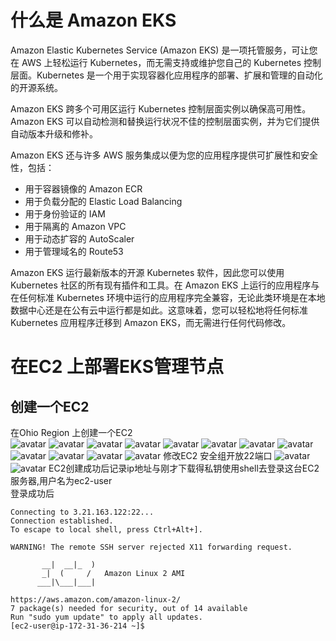 # 什么是 Amazon EKS
Amazon Elastic Kubernetes Service (Amazon EKS) 是一项托管服务，可让您在 AWS 上轻松运行 Kubernetes，而无需支持或维护您自己的 Kubernetes 控制层面。Kubernetes 是一个用于实现容器化应用程序的部署、扩展和管理的自动化的开源系统。

Amazon EKS 跨多个可用区运行 Kubernetes 控制层面实例以确保高可用性。Amazon EKS 可以自动检测和替换运行状况不佳的控制层面实例，并为它们提供自动版本升级和修补。

Amazon EKS 还与许多 AWS 服务集成以便为您的应用程序提供可扩展性和安全性，包括：

- 用于容器镜像的 Amazon ECR
- 用于负载分配的 Elastic Load Balancing
- 用于身份验证的 IAM
- 用于隔离的 Amazon VPC
- 用于动态扩容的 AutoScaler
- 用于管理域名的 Route53

Amazon EKS 运行最新版本的开源 Kubernetes 软件，因此您可以使用 Kubernetes 社区的所有现有插件和工具。在 Amazon EKS 上运行的应用程序与在任何标准 Kubernetes 环境中运行的应用程序完全兼容，无论此类环境是在本地数据中心还是在公有云中运行都是如此。这意味着，您可以轻松地将任何标准 Kubernetes 应用程序迁移到 Amazon EKS，而无需进行任何代码修改。

# 在EC2 上部署EKS管理节点
## 创建一个EC2
在Ohio Region 上创建一个EC2  
![avatar](图片/1.1.png)
![avatar](图片/1.2.png)
![avatar](图片/1.3.png)
![avatar](图片/1.4.png)
![avatar](图片/1.5.png)
![avatar](图片/1.6.png)
![avatar](图片/1.7.png)
![avatar](图片/1.8.png)
![avatar](图片/1.9.png)
![avatar](图片/1.10.png)
![avatar](图片/1.11.png)
![avatar](图片/1.12.png)
修改EC2 安全组开放22端口
![avatar](图片/1.13.png)
![avatar](图片/1.14.png)
EC2创建成功后记录ip地址与刚才下载得私钥使用shell去登录这台EC2服务器,用户名为ec2-user  
登录成功后
```
Connecting to 3.21.163.122:22...
Connection established.
To escape to local shell, press Ctrl+Alt+].

WARNING! The remote SSH server rejected X11 forwarding request.

       __|  __|_  )
       _|  (     /   Amazon Linux 2 AMI
      ___|\___|___|

https://aws.amazon.com/amazon-linux-2/
7 package(s) needed for security, out of 14 available
Run "sudo yum update" to apply all updates.
[ec2-user@ip-172-31-36-214 ~]$ 
```
